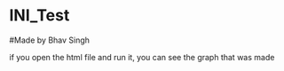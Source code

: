 # INI_Test
#Made by Bhav Singh


if you open the html file and run it, you can see the graph that was made
